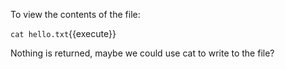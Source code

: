 To view the contents of the file:

`cat hello.txt`{{execute}}

Nothing is returned, maybe we could use cat to write to the file?